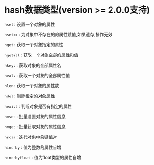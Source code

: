# hash数据类型(version >= 2.0.0支持)

`hset` : 设置一个对象的属性

`hsetnx` : 为对象中不存在的的属性赋值,如果遗存,操作无效

`hget` : 获取一个对象指定的属性

`hgetall` : 获取一个对象全部的属性和值

`hkeys` : 获取对象的全部属性名

`hvals` : 获取一个对象的全部属性值

`hlen` : 获取一个对象的属性数

`hdel` : 删除指定的对象属性

`hexist` : 判断对象是否有指定的属性

`hmset` : 批量设置对象的属性信息

`hmget` : 批量获取对象的属性信息

`hscan` : 迭代对象中的键值对

`hincrby` : 值为整数的属性自增

`hincrbyfloat` : 值为float类型的属性自增
